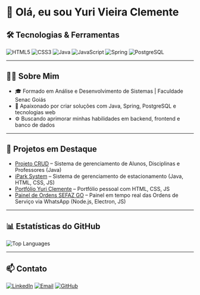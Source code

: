 # 👋 Olá, eu sou Yuri Vieira Clemente

## 🛠 Tecnologias & Ferramentas

![HTML5](https://img.shields.io/badge/HTML5-E34F26?style=for-the-badge&logo=html5&logoColor=ffffff) 
![CSS3](https://img.shields.io/badge/CSS3-1572B6?style=for-the-badge&logo=css3&logoColor=ffffff) 
![Java](https://img.shields.io/badge/Java-007396?style=for-the-badge&logo=java&logoColor=ffffff) 
![JavaScript](https://img.shields.io/badge/JavaScript-F7DF1E?style=for-the-badge&logo=javascript&logoColor=000000) 
![Spring](https://img.shields.io/badge/Spring-6DB33F?style=for-the-badge&logo=spring&logoColor=ffffff) 
![PostgreSQL](https://img.shields.io/badge/PostgreSQL-4169E1?style=for-the-badge&logo=postgresql&logoColor=ffffff)  

---

## 👨‍💻 Sobre Mim
- 🎓 Formado em Análise e Desenvolvimento de Sistemas | Faculdade Senac Goiás  
- 🚀 Apaixonado por criar soluções com Java, Spring, PostgreSQL e tecnologias web  
- ⚙️ Buscando aprimorar minhas habilidades em backend, frontend e banco de dados  

---

## 📌 Projetos em Destaque

- [Projeto CRUD](https://github.com/yuriivieirac/projeto-crud) – Sistema de gerenciamento de Alunos, Disciplinas e Professores (Java)  
- [iPark System](https://github.com/yuriivieirac/iPark-system) – Sistema de gerenciamento de estacionamento (Java, HTML, CSS, JS)  
- [Portfólio Yuri Clemente](https://github.com/yuriivieirac/portfolio-yuri-clemente) – Portfólio pessoal com HTML, CSS, JS  
- [Painel de Ordens SEFAZ GO](https://github.com/yuriivieirac/painel-ordens-sefaz-go) – Painel em tempo real das Ordens de Serviço via WhatsApp (Node.js, Electron, JS)  

---

## 📊 Estatísticas do GitHub
![Top Languages](https://github-readme-stats.vercel.app/api/top-langs/?username=yuriivieirac&layout=compact&theme=dracula)  

---

## 📫 Contato

[![LinkedIn](https://img.shields.io/badge/LinkedIn-0A66C2?style=for-the-badge&logo=linkedin&logoColor=white)](https://www.linkedin.com/in/yuri-clemente-18a277180/)
[![Email](https://img.shields.io/badge/Email-D14836?style=for-the-badge&logo=gmail&logoColor=white)](mailto:yvieira225@gmail.com)
[![GitHub](https://img.shields.io/badge/GitHub-181717?style=for-the-badge&logo=github&logoColor=white)](https://github.com/yuriivieirac)
